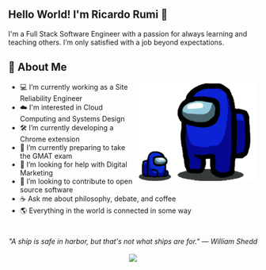 ## Hello World! I'm Ricardo Rumi 👋

I'm a Full Stack Software Engineer with a passion for always learning and teaching others. I’m only satisfied with a job beyond expectations.

## 📘 About Me

<img src="sus.png" height="200" align="right">

- 💻 I’m currently working as a Site Reliability Engineer
- ☁️ I'm interested in Cloud Computing and Systems Design
- 🛠️ I’m currently developing a Chrome extension 
- 📖 I’m currently preparing to take the GMAT exam
- 📝 I’m looking for help with Digital Marketing
- 📂 I’m looking to contribute to open source software
- ☕ Ask me about philosophy, debate, and coffee
- 🌎 Everything in the world is connected in some way
#
<p align="center">
   <i>"A ship is safe in harbor, but that's not what ships are for." — William Shedd
</i>
   
<br>
<br>
<a target="_blank" href="https://www.linkedin.com/in/ricardorumi/"><img src="https://img.shields.io/badge/-LinkedIn-0077B5?style=for-the-badge&logo=Linkedin&logoColor=white"></img></a>
<br>

</p>       
